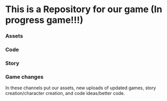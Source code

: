 # This is a Repository for our game (In progress game!!!)

### Assets

### Code

### Story

### Game changes

In these channels put our assets, new uploads of updated games, story creation/character creation, and code ideas/better code.
